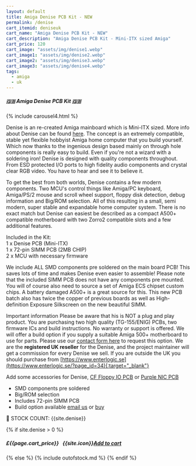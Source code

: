 ```yaml
---
layout: default
title: Amiga Denise PCB Kit - NEW
permalink: /denise
cart_itemid: deniseuk
cart_name: "Amiga Denise PCB Kit - NEW"
cart_description: "Amiga Denise PCB Kit - Mini-ITX sized Amiga"
cart_price: 120
cart_image: "assets/img/denise1.webp"
cart_image1: "assets/img/denise2.webp"
cart_image2: "assets/img/denise3.webp"
cart_image3: "assets/img/denise4.webp"
tags: 
  - amiga
  - uk
---
```


##### 🇬🇧 Amiga Denise PCB Kit 🇬🇧

{% include carousel4.html %}
<br>

Denise is an re-created Amiga mainboard which is Mini-ITX sized. More info about Denise can be found <a href="https://www.enterlogic.se/?page_id=180" target="_blank">here</a>. The concept is an extremely compatible, stable yet flexible hobbyist Amiga home computer that you build yourself. Which now thanks to the ingenious design based mainly on through hole components is really easy to build. Even if you're not a wizard with a soldering iron! Denise is designed with quality components throughout. From ESD protected I/O ports to high fidelity audio components and crystal clear RGB video. You have to hear and see it to believe it.

To get the best from both worlds, Denise contains a few modern components. Two MCU's control things like Amiga/PC keyboard, Amiga/PS/2 mouse and scroll wheel support, floppy disk detection, debug information and Big/ROM selection. All of this resulting in a small, semi modern, super stable and expandable home computer system. There is no exact match but Denise can easiest be described as a compact A500+ compatible motherboard with two Zorro2 compatible slots and a few additional features.

Included in the Kit:<br>
1 x Denise PCB (Mini-ITX)<br>
1 x 72-pin SIMM PCB (2MB CHIP)<br>
2 x MCU with necessary firmware

We include ALL SMD components pre soldered on the main board PCB! This saves lots of time and makes Denise even easier to assemble! Please note that the included SIMM PCB does not have any components pre mounted. You will of course also need to source a set of Amiga ECS chipset custom chips. A battery damaged A500+ is a great source for this. This new PCB batch also has twice the copper of previous boards as well as High-definition Exposure Silkscreen on the new beautiful SIMM.

Important information
Please be aware that his is NOT a plug and play product. You are purchasing two high quality (TG-155/ENIG) PCBs, two firmware ICs and build instructions. No warranty or support is offered. We will offer a build option if you supply a suitable Amiga 500+ motherboard to use for parts. Please use our [contact form here](/contact) to request this option. We are the <b>registered UK reseller</b> for the Denise, and the project maintainer will get a commission for every Denise we sell. If you are outside the UK you should purchase from [https://www.enterlogic.se](https://www.enterlogic.se/?page_id=34){:target="_blank"}

Add some accessories for Denise, [CF Floppy IO PCB](/cffloppy) or [Purple NIC PCB](/nic)

* SMD components pre soldered
* Big/ROM selection
* Includes 72-pin SIMM PCB
* Build option available [email us](/contact) or [buy](/deniseassembled)

&#128221; STOCK COUNT: {{site.denise}}

{% if site.denise > 0 %}
##### £{{page.cart_price}} &nbsp; {{site.icon}}[Add to cart](/cart#{{page.cart_itemid}})
{% else %}
{% include outofstock.md %}
{% endif %}